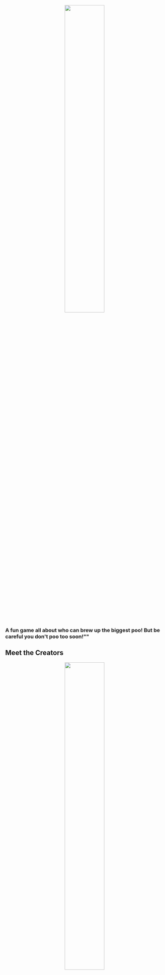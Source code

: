 <p align=center>
<img src="Logo/final.png" style="display:block;width:50%;">
</p>

### A fun game all about who can brew up the biggest poo! But be careful you don't poo too soon!""

## Meet the Creators
<p align=center>
<img src="TeamAboutCollaborators.jpeg" style="display:block;width:50%;">
</p>

<b>Tomas Pilvelis</b>: Over the past 10 years, I don't think there has not been a day where we have not spoken about poo.

<b>Edward Cook</b>: Theres nothing more life affirming than brewing a nice poo all day, taking the weight off be sitting on the toilet, and then squeezing out a hoggie.

Hi All, It's Tom and Ed. CPO's (Chief Poo Officers) of Team About LTD, about to bring you a new exciting card game...all about poo!

Up until this point we have been self funding Big Pootential and we now think its time to put it to the public. Any funding will help us achieve our dream of getting this great game out there and will go toward the final hurdles of artwork and production costs.

During our friendship we have mainly spoken about our poos, this lead to the idea of turning our love for poo into a card game! After much discussion we decided to go for it, what have we got to lose?! We have tested prototypes of Big Pootential and we think now is the time to start putting it out to the world.

We enjoy playing Big Pootential and we hope you will too!


## Rewards

![](marketing/draft-2/Post-2.2(kickstarter)_Folder/Post-2.2(kickstarter).png)
![](marketing/draft-3/Post-4.1(kickstarter)_Folder/Post-4.1(kickstarter).png)

| Pledge Minimum | Title | Description | Deck of Cards Reward |
| --- | --- | --- | --- |
| £10 | Pledge Without Reward | Support the project, show some love to see the project comes to light | 🟥 |
| £25 | Pledge & Pre Order | Pledge your support to make this project work and pre order Big Pootential Card Game to arrive before Christmas! | 🟩 |


## Timeline 

Our intention and goal is to have Big Pootential released before the holiday season to be a gift, and to be played during the festive period.

![](Screenshot%202022-08-26%20at%2020.08.41.png)

## Rules

### Game Rules

![](marketing/draft-3/Post-2.1(kickstarter)_Folder/Post-2.1(kickstarter).png)

1-4 players

Key Rule: Player who <b>pooped most recently goes first</b>.

As gameplay commences, food cards are key to brewing, creating, developing, the largest poo in the game.

Beware however of traps your opponents may enforce upon you. Cards like 'laxative' will reduce your likely hood of winning with the largest poo.

The End of the game is when you pick up a Release card, this ends your game whilst others can continue to grow their poo.

At the end, the largest poo emerges as the victor.

Detailed rules come as part of the game. Game rules are still under testing and development so as we recieve more focus group feedback, adjustments will be made.

![Consume as much food](marketing/draft-3/Post-17_Folder/Post-17.png)
![Dont Poo Too Soon](marketing/draft-3/Post-23_Folder/Post-23.png)
![Force your opp to have a bad time](marketing/draft-3/Post-10_Folder/Post-10.png)
![Release](marketing/draft-3/Post-9_Folder/Post-9.png)
![Can You Brew Biggest Poo?](marketing/draft-3/Post-22_Folder/Post-22.png)

### Alternate Rules Being Worked On

### Drinking Game Rules

#### Drink on drinks

Everytime you get a drink card, you drink

#### Higher or Lower

Place the cards upside down, fip a card upwards. Then guess the next card to be higher or lower, then flip. If a correct guess Well Done, if wrong DRINK!

## Risks and challenges

Risks:
Currently we dont forsee any major risks to the project.

Challenges:
Our only challenege we keep facing is our finances due to being self funded, we hope this Kick Starter will remove this challenge and allow us to put the game into production.

![](marketing/draft-3/Post-13_Folder/Post-13.png)
